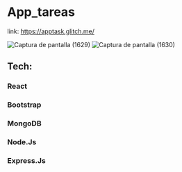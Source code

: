 # App_tareas
link: https://apptask.glitch.me/

![Captura de pantalla (1629)](https://user-images.githubusercontent.com/91692179/188148543-ec2d5866-27a6-4a48-be61-b732a48d2487.png)
![Captura de pantalla (1630)](https://user-images.githubusercontent.com/91692179/188148557-1f024284-5c9c-4649-bb0d-987169a6973f.png)

## Tech:
### React
### Bootstrap
### MongoDB
### Node.Js
### Express.Js

